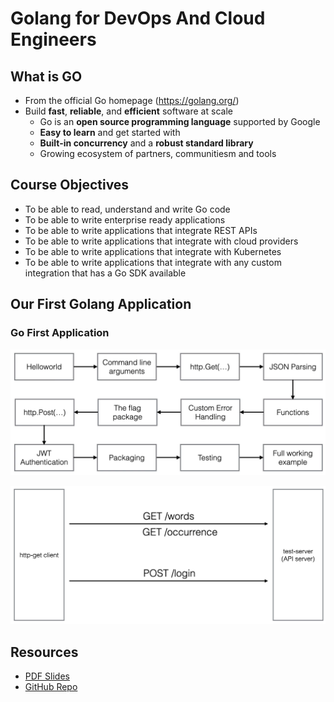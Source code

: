 # Golang for DevOps And Cloud Engineers

## What is GO

- From the official Go homepage (https://golang.org/)
- Build **fast**, **reliable**, and **efficient** software at scale
    - Go is an **open source programming language** supported by Google
    - **Easy to learn** and get started with
    - **Built-in concurrency** and a **robust standard library**
    - Growing ecosystem of partners, communitiesm and tools


## Course Objectives

- To be able to read, understand and write Go code
- To be able to write enterprise ready applications
- To be able to write applications that integrate REST APIs
- To be able to write applications that integrate with cloud providers
- To be able to write applications that integrate with Kubernetes
- To be able to write applications that integrate with any custom integration that has a Go SDK available

## Our First Golang Application

### Go First Application

![Go First Application](.github/images/go-first-application.png)

![HTTP-get clinet](.github/images/http-get-client.png)

## Resources

- [PDF Slides](.github/pdf/Golang-for-DevOps-and-Cloud-Engineers.pdf)
- [GitHub Repo](https://github.com/wardviaene/golang-for-devops-course)